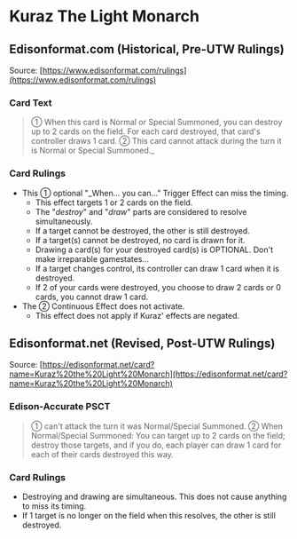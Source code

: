 # Kuraz The Light Monarch

## Edisonformat.com (Historical, Pre-UTW Rulings)

Source: [https://www.edisonformat.com/rulings](https://www.edisonformat.com/rulings)

### Card Text

> ① When this card is Normal or Special Summoned, you can destroy up to 2 cards on the field. For each card destroyed, that card's controller draws 1 card. ② This card cannot attack during the turn it is Normal or Special Summoned._

### Card Rulings

*   This ① optional "_When... you can..." Trigger Effect can miss the timing.
    *   This effect targets 1 or 2 cards on the field.
    *   The "_destroy_" and "_draw_" parts are considered to resolve simultaneously.
    *   If a target cannot be destroyed, the other is still destroyed.
    *   If a target(s) cannot be destroyed, no card is drawn for it.
    *   Drawing a card(s) for your destroyed card(s) is OPTIONAL. Don't make irreparable gamestates...
    *   If a target changes control, its controller can draw 1 card when it is destroyed.
    *   If 2 of your cards were destroyed, you choose to draw 2 cards or 0 cards, you cannot draw 1 card.
*   The ② Continuous Effect does not activate.
    *   This effect does not apply if Kuraz' effects are negated.

## Edisonformat.net (Revised, Post-UTW Rulings)

Source: [https://edisonformat.net/card?name=Kuraz%20the%20Light%20Monarch](https://edisonformat.net/card?name=Kuraz%20the%20Light%20Monarch)

### Edison-Accurate PSCT

> ① can't attack the turn it was Normal/Special Summoned.
> ② When Normal/Special Summoned:
> You can target up to 2 cards on the field; destroy those targets, and if you do, each player can draw 1 card for each of their cards destroyed this way.

### Card Rulings

*   Destroying and drawing are simultaneous.
This does not cause anything to miss its timing.
*   If 1 target is no longer on the field when this resolves, the other is still destroyed.
            